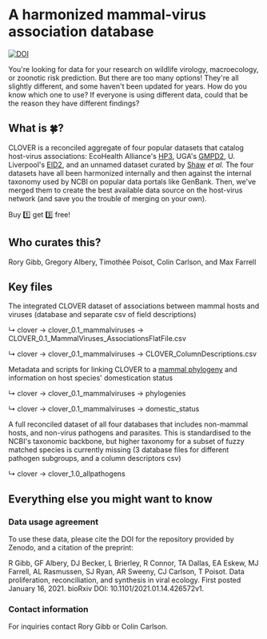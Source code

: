# A harmonized mammal-virus association database

[![DOI](https://zenodo.org/badge/312029561.svg)](https://zenodo.org/badge/latestdoi/312029561)

You're looking for data for your research on wildlife virology, macroecology, or zoonotic risk prediction. But there are too many options! They're all slightly different, and some haven't been updated for years. How do you know which one to use? If everyone is using different data, could that be the reason they have different findings?

## What is 🍀?

CLOVER is a reconciled aggregate of four popular datasets that catalog host-virus associations: EcoHealth Alliance's [HP3](https://github.com/ecohealthalliance/HP3), UGA's [GMPD2](http://onlinelibrary.wiley.com/doi/10.1002/ecy.1799/suppinfo), U. Liverpool's [EID2](https://eid2.liverpool.ac.uk/), and an unnamed dataset curated by [Shaw](https://doi.org/10.6084/m9.figshare.8262779) _et al._ The four datasets have all been harmonized internally and then against the internal taxonomy used by NCBI on popular data portals like GenBank. Then, we've merged them to create the best available data source on the host-virus network (and save you the trouble of merging on your own). 

Buy 1️⃣ get 3️⃣ free!

## Who curates this?
Rory Gibb, Gregory Albery, Timothée Poisot, Colin Carlson, and Max Farrell

## Key files

The integrated CLOVER dataset of associations between mammal hosts and viruses (database and separate csv of field descriptions)

 ↳ clover → clover_0.1_mammalviruses → CLOVER_0.1_MammalViruses_AssociationsFlatFile.csv

 ↳ clover → clover_0.1_mammalviruses → CLOVER_ColumnDescriptions.csv
 
Metadata and scripts for linking CLOVER to a [mammal phylogeny](https://journals.plos.org/plosbiology/article?id=10.1371/journal.pbio.3000494) and information on host species' domestication status

 ↳ clover → clover_0.1_mammalviruses → phylogenies

 ↳ clover → clover_0.1_mammalviruses → domestic_status
 
A full reconciled dataset of all four databases that includes non-mammal hosts, and non-virus pathogens and parasites. This is standardised to the NCBI's taxonomic backbone, but higher taxonomy for a subset of fuzzy matched species is currently missing (3 database files for different pathogen subgroups, and a column descriptors csv)

 ↳ clover → clover_1.0_allpathogens
 
## Everything else you might want to know

### Data usage agreement

To use these data, please cite the DOI for the repository provided by Zenodo, and a citation of the preprint:

R Gibb, GF Albery, DJ Becker, L Brierley, R Connor, TA Dallas, EA Eskew, MJ Farrell, AL Rasmussen, SJ Ryan, AR Sweeny, CJ Carlson, T Poisot. Data proliferation, reconciliation, and synthesis in viral ecology. First posted January 16, 2021. bioRxiv DOI: 10.1101/2021.01.14.426572v1.

### Contact information

For inquiries contact Rory Gibb or Colin Carlson.
